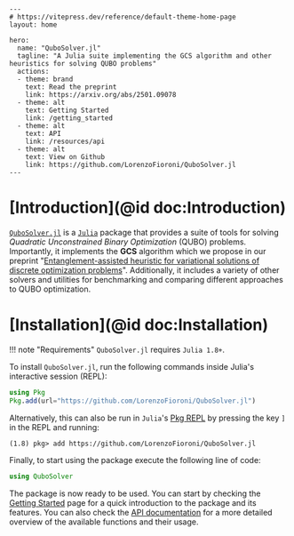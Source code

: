 ```@raw html
---
# https://vitepress.dev/reference/default-theme-home-page
layout: home

hero:
  name: "QuboSolver.jl"
  tagline: "A Julia suite implementing the GCS algorithm and other heuristics for solving QUBO problems"
  actions:
  - theme: brand
    text: Read the preprint
    link: https://arxiv.org/abs/2501.09078
  - theme: alt
    text: Getting Started
    link: /getting_started
  - theme: alt
    text: API
    link: /resources/api
  - theme: alt
    text: View on Github
    link: https://github.com/LorenzoFioroni/QuboSolver.jl
---
```

# [Introduction](@id doc:Introduction)

[`QuboSolver.jl`](https://github.com/LorenzoFioroni/QuboSolver.jl) is a [`Julia`](https://julialang.org/) package that provides a suite of tools for solving _Quadratic Unconstrained Binary Optimization_ (QUBO) problems. Importantly, it implements the __GCS__ algorithm which we propose in our preprint "[Entanglement-assisted heuristic for variational solutions of discrete optimization problems](https://arxiv.org/abs/2501.09078)". Additionally, it includes a variety of other solvers and utilities for benchmarking and comparing different approaches to QUBO optimization. 

# [Installation](@id doc:Installation)

!!! note "Requirements"
    `QuboSolver.jl` requires `Julia 1.8+`.

To install `QuboSolver.jl`, run the following commands inside Julia's interactive session (REPL):
```julia
using Pkg
Pkg.add(url="https://github.com/LorenzoFioroni/QuboSolver.jl")
```
Alternatively, this can also be run in `Julia`'s [Pkg REPL](https://julialang.github.io/Pkg.jl/v1/getting-started/) by pressing the key `]` in the REPL and running:
```julia-repl
(1.8) pkg> add https://github.com/LorenzoFioroni/QuboSolver.jl
```
Finally, to start using the package execute the following line of code:
```julia
using QuboSolver
```

The package is now ready to be used. You can start by checking the [Getting Started](getting_started.md) page for a quick introduction to the package and its features.
You can also check the [API documentation](resources/api.md) for a more detailed overview of the available functions and their usage.